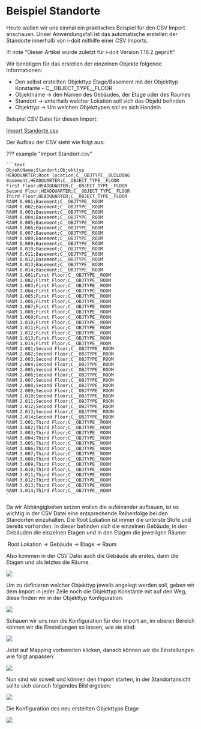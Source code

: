 # Beispiel Standorte

Heute wollen wir uns einmal ein praktisches Beispiel für den CSV Import anschauen.
Unser Anwendungsfall ist das automatische erstellen der Standorte innerhalb von i-doit mithilfe einer CSV Imports.

!!! note "Dieser Artikel wurde zuletzt für i-doit Version 1.16.2 geprüft"

Wir benötigen für das erstellen der einzelnen Objekte folgende Informationen:

-  Den selbst erstellten Objekttyp Etage/Basement mit der Objekttyp Konstante - C__OBJECT_TYPE__FLOOR
-  Objektname → den Namen des Gebäudes, der Etage oder des Raumes
-  Standort → unterhalb welcher Lokation soll sich das Objekt befinden 
-  Objekttyp → Um welchen Objekttypen soll es sich Handeln

Beispiel CSV Datei für diesen Import:

[Import Standorte.csv](../../assets/images/de/daten-konsolidieren/csv-import/csv-standorte/Import-Standorte.csv)

Der Aufbau der CSV sieht wie folgt aus:

??? example "Import Standort.csv"

    ```text
    ObjektName;Standort;Objekttyp
    HEADQUARTER;Root location;C__OBJTYPE__BUILDING
    Basement;HEADQUARTER;C__OBJECT_TYPE__FLOOR
    First Floor;HEADQUARTER;C__OBJECT_TYPE__FLOOR
    Second Floor;HEADQUARTER;C__OBJECT_TYPE__FLOOR
    Third Floor;HEADQUARTER;C__OBJECT_TYPE__FLOOR
    RAUM 0.001;Basement;C__OBJTYPE__ROOM
    RAUM 0.002;Basement;C__OBJTYPE__ROOM
    RAUM 0.003;Basement;C__OBJTYPE__ROOM
    RAUM 0.004;Basement;C__OBJTYPE__ROOM
    RAUM 0.005;Basement;C__OBJTYPE__ROOM
    RAUM 0.006;Basement;C__OBJTYPE__ROOM
    RAUM 0.007;Basement;C__OBJTYPE__ROOM
    RAUM 0.008;Basement;C__OBJTYPE__ROOM
    RAUM 0.009;Basement;C__OBJTYPE__ROOM
    RAUM 0.010;Basement;C__OBJTYPE__ROOM
    RAUM 0.011;Basement;C__OBJTYPE__ROOM
    RAUM 0.012;Basement;C__OBJTYPE__ROOM
    RAUM 0.013;Basement;C__OBJTYPE__ROOM
    RAUM 0.014;Basement;C__OBJTYPE__ROOM
    RAUM 1.001;First Floor;C__OBJTYPE__ROOM
    RAUM 1.002;First Floor;C__OBJTYPE__ROOM
    RAUM 1.003;First Floor;C__OBJTYPE__ROOM
    RAUM 1.004;First Floor;C__OBJTYPE__ROOM
    RAUM 1.005;First Floor;C__OBJTYPE__ROOM
    RAUM 1.006;First Floor;C__OBJTYPE__ROOM
    RAUM 1.007;First Floor;C__OBJTYPE__ROOM
    RAUM 1.008;First Floor;C__OBJTYPE__ROOM
    RAUM 1.009;First Floor;C__OBJTYPE__ROOM
    RAUM 1.010;First Floor;C__OBJTYPE__ROOM
    RAUM 1.011;First Floor;C__OBJTYPE__ROOM
    RAUM 1.012;First Floor;C__OBJTYPE__ROOM
    RAUM 1.013;First Floor;C__OBJTYPE__ROOM
    RAUM 1.014;First Floor;C__OBJTYPE__ROOM
    RAUM 2.001;Second Floor;C__OBJTYPE__ROOM
    RAUM 2.002;Second Floor;C__OBJTYPE__ROOM
    RAUM 2.003;Second Floor;C__OBJTYPE__ROOM
    RAUM 2.004;Second Floor;C__OBJTYPE__ROOM
    RAUM 2.005;Second Floor;C__OBJTYPE__ROOM
    RAUM 2.006;Second Floor;C__OBJTYPE__ROOM
    RAUM 2.007;Second Floor;C__OBJTYPE__ROOM
    RAUM 2.008;Second Floor;C__OBJTYPE__ROOM
    RAUM 2.009;Second Floor;C__OBJTYPE__ROOM
    RAUM 2.010;Second Floor;C__OBJTYPE__ROOM
    RAUM 2.011;Second Floor;C__OBJTYPE__ROOM
    RAUM 2.012;Second Floor;C__OBJTYPE__ROOM
    RAUM 2.013;Second Floor;C__OBJTYPE__ROOM
    RAUM 2.014;Second Floor;C__OBJTYPE__ROOM
    RAUM 3.001;Third Floor;C__OBJTYPE__ROOM
    RAUM 3.002;Third Floor;C__OBJTYPE__ROOM
    RAUM 3.003;Third Floor;C__OBJTYPE__ROOM
    RAUM 3.004;Third Floor;C__OBJTYPE__ROOM
    RAUM 3.005;Third Floor;C__OBJTYPE__ROOM
    RAUM 3.006;Third Floor;C__OBJTYPE__ROOM
    RAUM 3.007;Third Floor;C__OBJTYPE__ROOM
    RAUM 3.008;Third Floor;C__OBJTYPE__ROOM
    RAUM 3.009;Third Floor;C__OBJTYPE__ROOM
    RAUM 3.010;Third Floor;C__OBJTYPE__ROOM
    RAUM 3.011;Third Floor;C__OBJTYPE__ROOM
    RAUM 3.012;Third Floor;C__OBJTYPE__ROOM
    RAUM 3.013;Third Floor;C__OBJTYPE__ROOM
    RAUM 3.014;Third Floor;C__OBJTYPE__ROOM
    ```

Da wir Abhängigkeiten setzen wollen die aufeinander aufbauen, ist es wichtig in der CSV Datei eine entsprechende Reihenfolge bei den Standorten einzuhalten.
Die Root Lokation ist immer die unterste Stufe und bereits vorhanden. In dieser befinden sich die einzelnen Gebäude, in den Gebäuden die einzelnen Etagen und in den Etagen die jeweiligen Räume:

 Root Lokation → Gebäude → Etage → Raum

Also kommen in der CSV Datei auch die Gebäude als erstes, dann die Etagen und als letztes die Räume.

[![](../../assets/images/de/daten-konsolidieren/csv-import/csv-standorte/1-csv-standort.png)](../../assets/images/de/daten-konsolidieren/csv-import/csv-standorte/1-csv-standort.png)

Um zu definieren welcher Objekttyp jeweils angelegt werden soll, geben wir dem Import in jeder Zeile noch die Objekttyp Konstante mit auf den Weg, diese finden wir in der Objekttyp Konfiguration:

[![](../../assets/images/de/daten-konsolidieren/csv-import/csv-standorte/2-csv-standort.png)](../../assets/images/de/daten-konsolidieren/csv-import/csv-standorte/2-csv-standort.png)

Schauen wir uns nun die Konfiguration für den Import an, im oberen Bereich können wir die Einstellungen so lassen, wie sie sind:

[![](../../assets/images/de/daten-konsolidieren/csv-import/csv-standorte/3-csv-standort.png)](../../assets/images/de/daten-konsolidieren/csv-import/csv-standorte/3-csv-standort.png)

Jetzt auf Mapping vorbereiten klicken, danach können wir die Einstellungen wie folgt anpassen:

[![](../../assets/images/de/daten-konsolidieren/csv-import/csv-standorte/4-csv-standort.png)](../../assets/images/de/daten-konsolidieren/csv-import/csv-standorte/4-csv-standort.png)

Nun sind wir soweit und können den Import starten, in der Standortansicht sollte sich danach folgendes Bild ergeben:

[![](../../assets/images/de/daten-konsolidieren/csv-import/csv-standorte/5-csv-standort.png)](../../assets/images/de/daten-konsolidieren/csv-import/csv-standorte/5-csv-standort.png)

Die Konfiguration des neu erstellten Objekttyps Etage

[![](../../assets/images/de/daten-konsolidieren/csv-import/csv-standorte/6-csv-standort.png)](../../assets/images/de/daten-konsolidieren/csv-import/csv-standorte/6-csv-standort.png)

